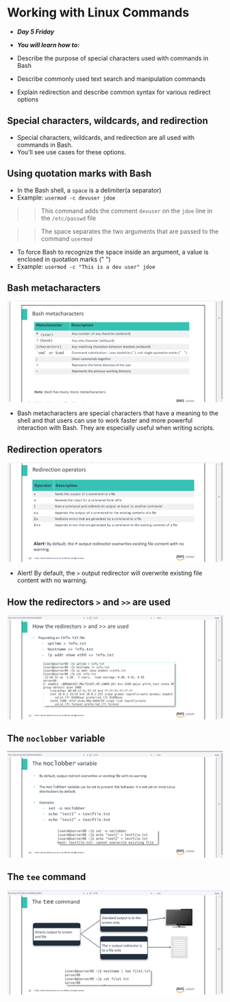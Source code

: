 # Working with Linux Commands
- ***Day 5 Friday***

- ***You will learn how to:***
- Describe the purpose of special characters used with commands in Bash
- Describe commonly used text search and manipulation commands
- Explain redirection and describe common syntax for various redirect options

## Special characters, wildcards, and redirection
- Special characters, wildcards, and redirection are all used with commands in Bash.
- You’ll see use cases for these options.

## Using quotation marks with Bash
- In the Bash shell, a `space` is a delimiter(a separator)
- Example: `usermod -c devuser jdoe`

>> This command adds the comment `devuser` on the `jdoe` line in the `/etc/passwd` file

>> The space separates the two arguments that are passed to the command `usermod`

- To force Bash to recognize the space inside an argument, a value is enclosed in quotation marks (" ")
- Example: `usermod -c "This is a dev user" jdoe`

## Bash metacharacters

![alt text](<Images/bash metaxtcs.png>)

- Bash metacharacters are special characters that have a meaning to the shell and that users can use to work faster and more powerful interaction with Bash. They are especially useful when writing scripts.

## Redirection operators

![alt text](<Images/redirection ops.png>)

- Alert! By default, the `>` output redirector will overwrite existing file content with no warning.

## How the redirectors `>` and `>>` are used

![alt text](Images/redirects.png)

## The `noclobber` variable

![alt text](Images/noclobber.png)

## The `tee` command

![alt text](Images/teecmd.png)

## 
